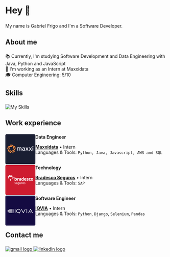 <h1 align="left">Hey 👋</h1>

###

<p align="left">My name is Gabriel Frigo and I'm a Software Developer.</p>

###

<h2 align="left">About me</h2>

###

<p align="left">
  📚 Currently, I'm studying Software Development and Data Engineering with Java, Python and JavaScript<br>
  💼 I'm working as an Intern at Maxxidata<br>
  🎓 Computer Engineering: 5/10<br>
</p>

###

<h2 align="left">Skills</h2>

###

  ![My Skills](https://skillicons.dev/icons?i=java,spring,aws,python,django,selenium,js,html,css,react,figma,postgres,docker,git)

###

<h2 alighn="left">Work experience</h2>

###



[<img align="left" height="94px" width="94px" alt="Maxxidata Logo" src="/images/maxxi.png"/>](https://www.maxxi.io/)

**Data Engineer** 

[**Maxxidata**](https://www.maxxi.io/) • Intern \
Languages & Tools: `Python, Java, Javascript, AWS and SQL`\
<br/>

[<img align="left" height="94px" width="94px" alt="Bradesco Seguros Logo" src="/images/bradesco.png"/>](https://www.bradescoseguros.com.br/clientes)

**Technology** 

[**Bradesco Seguros**](https://www.bradescoseguros.com.br/clientes) • Intern \
Languages & Tools: `SAP`\
<br/>

[<img align="left" height="94px" width="94px" alt="IQVIA Logo" src="/images/iqvia.png"/>](https://www.iqvia.com/)

**Software Engineer** 

[**IQVIA**](https://www.iqvia.com/) • Intern \
Languages & Tools: `Python`, `Django`, `Selenium`, `Pandas`\
<br/>

###


###

<h2 align="left">Contact me</h2>

###

<div align="left">
  <a href="mailto:gfrigo.sena@gmail.com" target="_blank">
    <img src="https://img.shields.io/static/v1?message=Gmail&logo=gmail&label=&color=D14836&logoColor=white&labelColor=&style=for-the-badge" height="30" alt="gmail logo"  />
  </a>
  <a href="https://www.linkedin.com/in/gfrigo/" target="_blank">
    <img src="https://img.shields.io/static/v1?message=LinkedIn&logo=linkedin&label=&color=0077B5&logoColor=white&labelColor=&style=for-the-badge" height="30" alt="linkedin logo"  />
  </a>
</div>

###

